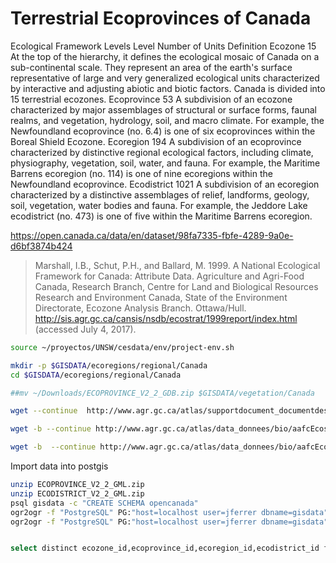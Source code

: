 # Terrestrial Ecoprovinces of Canada


Ecological Framework Levels
Level	Number of Units	Definition
Ecozone	15	At the top of the hierarchy, it defines the ecological mosaic of Canada on a sub-continental scale. They represent an area of the earth's surface representative of large and very generalized ecological units characterized by interactive and adjusting abiotic and biotic factors. Canada is divided into 15 terrestrial ecozones.
Ecoprovince	53	A subdivision of an ecozone characterized by major assemblages of structural or surface forms, faunal realms, and vegetation, hydrology, soil, and macro climate. For example, the Newfoundland ecoprovince (no. 6.4) is one of six ecoprovinces within the Boreal Shield Ecozone.
Ecoregion	194	A subdivision of an ecoprovince characterized by distinctive regional ecological factors, including climate, physiography, vegetation, soil, water, and fauna. For example, the Maritime Barrens ecoregion (no. 114) is one of nine ecoregions within the Newfoundland ecoprovince.
Ecodistrict	1021	A subdivision of an ecoregion characterized by a distinctive assemblages of relief, landforms, geology, soil, vegetation, water bodies and fauna. For example, the Jeddore Lake ecodistrict (no. 473) is one of five within the Maritime Barrens ecoregion.

https://open.canada.ca/data/en/dataset/98fa7335-fbfe-4289-9a0e-d6bf3874b424

> Marshall, I.B., Schut, P.H., and Ballard, M. 1999. A National Ecological Framework for Canada: Attribute Data. Agriculture and Agri-Food Canada, Research Branch, Centre for Land and Biological Resources Research and Environment Canada, State of the Environment Directorate, Ecozone Analysis Branch. Ottawa/Hull. http://sis.agr.gc.ca/cansis/nsdb/ecostrat/1999report/index.html (accessed July 4, 2017).

```sh
source ~/proyectos/UNSW/cesdata/env/project-env.sh

mkdir -p $GISDATA/ecoregions/regional/Canada
cd $GISDATA/ecoregions/regional/Canada

##mv ~/Downloads/ECOPROVINCE_V2_2_GDB.zip $GISDATA/vegetation/Canada

wget --continue  http://www.agr.gc.ca/atlas/supportdocument_documentdesupport/aafcEcostratification/en/ISO_19131_National_Ecological_Framework_for_Canada_Data_Product_Specification.pdf

wget -b --continue http://www.agr.gc.ca/atlas/data_donnees/bio/aafcEcostratification/gml/ECOPROVINCE_V2_2_GML.zip

wget -b  --continue http://www.agr.gc.ca/atlas/data_donnees/bio/aafcEcostratification/gml/ECODISTRICT_V2_2_GML.zip

```

Import data into postgis

```sh
unzip ECOPROVINCE_V2_2_GML.zip
unzip ECODISTRICT_V2_2_GML.zip
psql gisdata -c "CREATE SCHEMA opencanada"
ogr2ogr -f "PostgreSQL" PG:"host=localhost user=jferrer dbname=gisdata" -lco SCHEMA=opencanada $GISDATA/vegetation/Canada/BIO_CA_TER_ECOPROVINCE_V2_2/BIO_CA_TER_ECOPROVINCE_V2_2.gml
ogr2ogr -f "PostgreSQL" PG:"host=localhost user=jferrer dbname=gisdata" -lco SCHEMA=opencanada $GISDATA/vegetation/Canada/BIO_CA_TER_ECODISTRICT_V2_2/BIO_CA_TER_ECODISTRICT_V2_2.gml


select distinct ecozone_id,ecoprovince_id,ecoregion_id,ecodistrict_id from opencanada.bio_ca_ter_ecodistrict_v2_2 order by ecozone_id,ecoprovince_id,ecoregion_id,ecodistrict_id;

```
